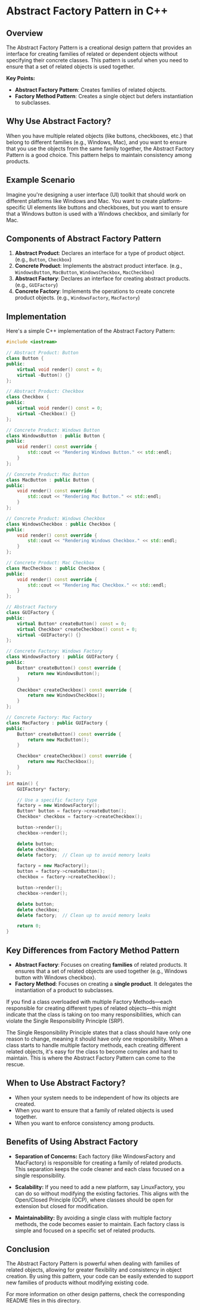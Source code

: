 # Abstract Factory Pattern in C++

## Overview

The Abstract Factory Pattern is a creational design pattern that provides an interface for creating families of related or dependent objects without specifying their concrete classes. This pattern is useful when you need to ensure that a set of related objects is used together.

**Key Points:**
- **Abstract Factory Pattern**: Creates families of related objects.
- **Factory Method Pattern**: Creates a single object but defers instantiation to subclasses.

## Why Use Abstract Factory?

When you have multiple related objects (like buttons, checkboxes, etc.) that belong to different families (e.g., Windows, Mac), and you want to ensure that you use the objects from the same family together, the Abstract Factory Pattern is a good choice. This pattern helps to maintain consistency among products.

## Example Scenario

Imagine you're designing a user interface (UI) toolkit that should work on different platforms like Windows and Mac. You want to create platform-specific UI elements like buttons and checkboxes, but you want to ensure that a Windows button is used with a Windows checkbox, and similarly for Mac.

## Components of Abstract Factory Pattern

1. **Abstract Product**: Declares an interface for a type of product object. (e.g., `Button`, `Checkbox`)
2. **Concrete Product**: Implements the abstract product interface. (e.g., `WindowsButton`, `MacButton`, `WindowsCheckbox`, `MacCheckbox`)
3. **Abstract Factory**: Declares an interface for creating abstract products. (e.g., `GUIFactory`)
4. **Concrete Factory**: Implements the operations to create concrete product objects. (e.g., `WindowsFactory`, `MacFactory`)

## Implementation

Here's a simple C++ implementation of the Abstract Factory Pattern:

```cpp
#include <iostream>

// Abstract Product: Button
class Button {
public:
    virtual void render() const = 0;
    virtual ~Button() {}
};

// Abstract Product: Checkbox
class Checkbox {
public:
    virtual void render() const = 0;
    virtual ~Checkbox() {}
};

// Concrete Product: Windows Button
class WindowsButton : public Button {
public:
    void render() const override {
        std::cout << "Rendering Windows Button." << std::endl;
    }
};

// Concrete Product: Mac Button
class MacButton : public Button {
public:
    void render() const override {
        std::cout << "Rendering Mac Button." << std::endl;
    }
};

// Concrete Product: Windows Checkbox
class WindowsCheckbox : public Checkbox {
public:
    void render() const override {
        std::cout << "Rendering Windows Checkbox." << std::endl;
    }
};

// Concrete Product: Mac Checkbox
class MacCheckbox : public Checkbox {
public:
    void render() const override {
        std::cout << "Rendering Mac Checkbox." << std::endl;
    }
};

// Abstract Factory
class GUIFactory {
public:
    virtual Button* createButton() const = 0;
    virtual Checkbox* createCheckbox() const = 0;
    virtual ~GUIFactory() {}
};

// Concrete Factory: Windows Factory
class WindowsFactory : public GUIFactory {
public:
    Button* createButton() const override {
        return new WindowsButton();
    }

    Checkbox* createCheckbox() const override {
        return new WindowsCheckbox();
    }
};

// Concrete Factory: Mac Factory
class MacFactory : public GUIFactory {
public:
    Button* createButton() const override {
        return new MacButton();
    }

    Checkbox* createCheckbox() const override {
        return new MacCheckbox();
    }
};

int main() {
    GUIFactory* factory;

    // Use a specific factory type
    factory = new WindowsFactory();
    Button* button = factory->createButton();
    Checkbox* checkbox = factory->createCheckbox();

    button->render();
    checkbox->render();

    delete button;
    delete checkbox;
    delete factory;  // Clean up to avoid memory leaks

    factory = new MacFactory();
    button = factory->createButton();
    checkbox = factory->createCheckbox();

    button->render();
    checkbox->render();

    delete button;
    delete checkbox;
    delete factory;  // Clean up to avoid memory leaks

    return 0;
}
```

## Key Differences from Factory Method Pattern

- **Abstract Factory**: Focuses on creating **families** of related products. It ensures that a set of related objects are used together (e.g., Windows button with Windows checkbox).
- **Factory Method**: Focuses on creating a **single product**. It delegates the instantiation of a product to subclasses.

If you find a class overloaded with multiple Factory Methods—each responsible for creating different types of related objects—this might indicate that the class is taking on too many responsibilities, which can violate the Single Responsibility Principle (SRP).

The Single Responsibility Principle states that a class should have only one reason to change, meaning it should have only one responsibility. When a class starts to handle multiple factory methods, each creating different related objects, it's easy for the class to become complex and hard to maintain. This is where the Abstract Factory Pattern can come to the rescue.

## When to Use Abstract Factory?

- When your system needs to be independent of how its objects are created.
- When you want to ensure that a family of related objects is used together.
- When you want to enforce consistency among products.

## Benefits of Using Abstract Factory

- **Separation of Concerns:** Each factory (like WindowsFactory and MacFactory) is responsible for creating a family of related products. This separation keeps the code cleaner and each class focused on a single responsibility.

- **Scalability:** If you need to add a new platform, say LinuxFactory, you can do so without modifying the existing factories. This aligns with the Open/Closed Principle (OCP), where classes should be open for extension but closed for modification.

- **Maintainability:** By avoiding a single class with multiple factory methods, the code becomes easier to maintain. Each factory class is simple and focused on a specific set of related products.

## Conclusion

The Abstract Factory Pattern is powerful when dealing with families of related objects, allowing for greater flexibility and consistency in object creation. By using this pattern, your code can be easily extended to support new families of products without modifying existing code.

For more information on other design patterns, check the corresponding README files in this directory.
